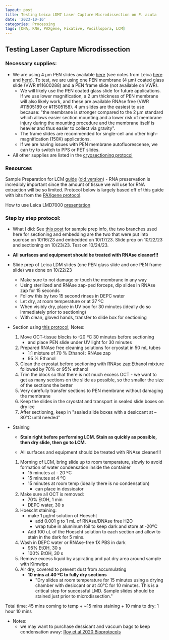 ```yaml
---
layout: post
title: Testing Leica LDM7 Laser Capture Microdissection on P. acuta 
date: '2023-10-16'
categories: Processing
tags: [DNA, RNA, PAXgene, Fixative, Pocillopora, LCM]
---
```


## Testing Laser Capture Microdissection 

### Necessary supplies:
- We are using 4 µm PEN slides available [here](https://us.vwr.com/store/product/31049722/null) (see notes from Leica [here](https://www.leica-microsystems.com/science-lab/life-science/consumables-for-laser-microdissection/) and [here](https://github.com/zdellaert/ZD_Putnam_Lab_Notebook/blob/master/protocols/lmdslidememo.pdf)). To test, we are using one PEN membrane (4 µm) coated glass slide (VWR #11600288) and a PEN frame slide (not available on VWR).
    - We will likely use the PEN coated glass slide for future applications. If we use lower magnification, a 2 µm thickness of PEN membrane will also likely work, and these are available RNAse free (VWR #11505189 or #11505158). 4 µm slides are the easiest to use because: "the membrane is stronger compared to the 2 µm standard which allows easier section mounting and a lower risk of membrane injury during the mounting procedure and the membrane itself is heavier and thus easier to collect via gravity".
    - The frame slides are recommended for single-cell and other high-magnification (150X) applications.
    - If we are having issues with PEN membrane autofluorescense, we can try to switch to PPS or PET slides.
- All other supplies are listed in the [cryosectioning protocol](https://zdellaert.github.io/ZD_Putnam_Lab_Notebook/Cryosectioning-Protocol/)

### Resources

Sample Preparation for LCM [guide](https://github.com/zdellaert/ZD_Putnam_Lab_Notebook/blob/master/protocols/leicalmdprotocolguide-May-2015.pdf) ([old version](https://github.com/zdellaert/ZD_Putnam_Lab_Notebook/blob/master/protocols/leicalmdprotocolguide.pdf))
    - RNA preservation is incredibly important since the amount of tissue we will use for RNA extraction will be so limited. Protocol below is largely based off of this guide with bits from the [PAXgene protocol](https://www.preanalytix.com/storage/download/_ProductResources_/SuppProtocols/HB-1543-S01-001_PX20_SP_TIssue_System_Preparation_of_sections_from_PFPE_and_PFCE_tissues_for_manual_or_LMD_1015_WW.pdf).


How to use Leica LMD7000 [presentation](https://github.com/zdellaert/ZD_Putnam_Lab_Notebook/blob/master/protocols/Leica%20LMD7000%20-%20Operating%20Instructions.pdf)


### Step by step protocol:

- What I did: See [this post](https://zdellaert.github.io/ZD_Putnam_Lab_Notebook/PAXgene-Fix-Decalc/) for sample prep info, the two branches used here for sectioning and embedding are the two that were put into sucrose on 10/16/23 and embedded on 10/17/23. Slide prep on 10/22/23 and sectioning on 10/23/23. Test on 10/24/23.

- **All surfaces and equipment should be treated with RNAse cleaner!!!**

- Slide prep of Leica LDM slides (one PEN glass slide and one PEN frame slide) was done on 10/22/23
    - Make sure to not damage or touch the membrane in any way
    - Using sterilized and RNAse zap-ped forceps, dip slides in RNAse zap for 15 seconds
    - Follow this by two 15 second rinses in DEPC water
    - Let dry, at room temperature or at 37 ºC
    - When visibly dry, place in UV box for 30 minutes (ideally do so immediately prior to sectioning)
    - With clean, gloved hands, transfer to slide box for sectioning

- Section using [this protocol](https://zdellaert.github.io/ZD_Putnam_Lab_Notebook/Cryosectioning-Protocol/); Notes:
    1. Move OCT-tissue blocks to -20 ºC 30 minutes before sectioning
        - and place PEN slide under UV light for 30 minutes
    2. Prepared RNAse free cleaning solutions for cryostat in 50 mL tubes
        - 1:1 mixture of 70 % Ethanol : RNAse zap
        - 95 % Ethanol
    3. Clean the cryostat before sectioning with RNAse zap:Ethanol mixture followed by 70% or 95% ethanol
    4. Trim the block so that there is not much excess OCT - we want to get as many sections on the slide as possible, so the smaller the size of the sections the better
    5. Very carefully transfer sections to PEN membrane without damaging the membrane
    6. Keep the slides in the cryostat and transport in sealed slide boxes on dry ice
    7. After sectioning, keep in "sealed slide boxes with a desiccant at –80°C until needed"

- Staining

    - **Stain right before performing LCM. Stain as quickly as possible, then dry slide, then go to LCM.**

    - All surfaces and equipment should be treated with RNAse cleaner!!!

    1. Morning of LCM, bring slide up to room temperature, slowly to avoid formation of water condensation inside the container
        - 15 minutes at - 20 ºC
        - 15 minutes at 4 ºC
        - 15 minutes at room temp (ideally there is no condensation)
            - can place in dessicator
    2. Make sure all OCT is removed:
        - 70% EtOH, 1 min
        - DEPC water, 30 s
    3. Hoescht staining: 
        - make 1 µg/ml solution of Hoescht 
            - add 0.001 g to 1 mL of RNAse/DNAse free H2O
            - wrap tube in aluminum foil to keep dark and store at -20ºC 
        - Add 100 uL of the Hoescht solution to each section and allow to stain in the dark for 5 mins.
    4. Wash in DEPC water or RNAse-free 1X PBS in dark
        - 95% EtOH, 30 s
        - 100% EtOH, 30 s
    5. Remove excess liquid by aspirating and pat dry area around sample with Kimwipe
    6. Air dry, covered to prevent dust from accumulating
        - **10 mins at 40 ºC to fully dry sections**
            - "Dry slides at room temperature for 15 minutes using a drying chamber with desiccant or at 40°C for 10 minutes. This is a critical step for successful LMD. Sample slides should be stained just prior to microdissection."

Total time: 45 mins coming to temp + ~15 mins staining + 10 mins to dry: 1 hour 10 mins

- Notes:
    - we may want to purchase dessicant and vaccum bags to keep condensation away: [Roy et al 2020 Bioprotocols](https://www.ncbi.nlm.nih.gov/pmc/articles/PMC7079735/)
